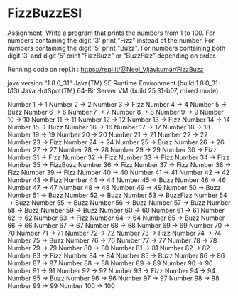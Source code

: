 # FizzBuzzESI
Assignment:  Write a program that prints the numbers from 1 to 100.  For numbers containing the digit '3' print "Fizz" instead of the number.  For numbers containing the digit '5' print "Buzz". For numbers containing both digit ‘3’ and digit ‘5’ print “FizzBuzz” or “BuzzFizz” depending on order.


Running code on repl.it : https://repl.it/@Neel_Vijaykumar/FizzBuzz

java version "1.8.0_31"
Java(TM) SE Runtime Environment (build 1.8.0_31-b13)
Java HotSpot(TM) 64-Bit Server VM (build 25.31-b07, mixed mode)
   
Number 1 -> 1
Number 2 -> 2
Number 3 -> Fizz
Number 4 -> 4
Number 5 -> Buzz
Number 6 -> 6
Number 7 -> 7
Number 8 -> 8
Number 9 -> 9
Number 10 -> 10
Number 11 -> 11
Number 12 -> 12
Number 13 -> Fizz
Number 14 -> 14
Number 15 -> Buzz
Number 16 -> 16
Number 17 -> 17
Number 18 -> 18
Number 19 -> 19
Number 20 -> 20
Number 21 -> 21
Number 22 -> 22
Number 23 -> Fizz
Number 24 -> 24
Number 25 -> Buzz
Number 26 -> 26
Number 27 -> 27
Number 28 -> 28
Number 29 -> 29
Number 30 -> Fizz
Number 31 -> Fizz
Number 32 -> Fizz
Number 33 -> Fizz
Number 34 -> Fizz
Number 35 -> FizzBuzz
Number 36 -> Fizz
Number 37 -> Fizz
Number 38 -> Fizz
Number 39 -> Fizz
Number 40 -> 40
Number 41 -> 41
Number 42 -> 42
Number 43 -> Fizz
Number 44 -> 44
Number 45 -> Buzz
Number 46 -> 46
Number 47 -> 47
Number 48 -> 48
Number 49 -> 49
Number 50 -> Buzz
Number 51 -> Buzz
Number 52 -> Buzz
Number 53 -> BuzzFizz
Number 54 -> Buzz
Number 55 -> Buzz
Number 56 -> Buzz
Number 57 -> Buzz
Number 58 -> Buzz
Number 59 -> Buzz
Number 60 -> 60
Number 61 -> 61
Number 62 -> 62
Number 63 -> Fizz
Number 64 -> 64
Number 65 -> Buzz
Number 66 -> 66
Number 67 -> 67
Number 68 -> 68
Number 69 -> 69
Number 70 -> 70
Number 71 -> 71
Number 72 -> 72
Number 73 -> Fizz
Number 74 -> 74
Number 75 -> Buzz
Number 76 -> 76
Number 77 -> 77
Number 78 -> 78
Number 79 -> 79
Number 80 -> 80
Number 81 -> 81
Number 82 -> 82
Number 83 -> Fizz
Number 84 -> 84
Number 85 -> Buzz
Number 86 -> 86
Number 87 -> 87
Number 88 -> 88
Number 89 -> 89
Number 90 -> 90
Number 91 -> 91
Number 92 -> 92
Number 93 -> Fizz
Number 94 -> 94
Number 95 -> Buzz
Number 96 -> 96
Number 97 -> 97
Number 98 -> 98
Number 99 -> 99
Number 100 -> 100
